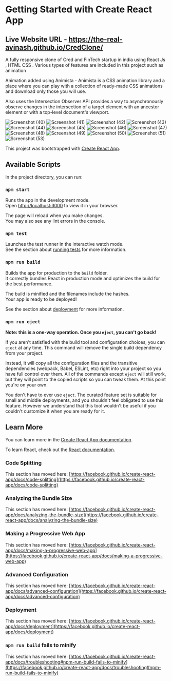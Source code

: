 # Getting Started with Create React App

## Live Website URL - https://the-real-avinash.github.io/CredClone/

A fully responsive clone of Cred and FinTech startup in india using React Js , HTML CSS . Various types of features are included in this project such as animation

Animation added using Animista - Animista is a CSS animation library and a place where you can play with a collection of ready-made CSS animations and download only those you will use.

Also uses the Intersection Observer API provides a way to asynchronously observe changes in the intersection of a target element with an ancestor element or with a top-level document's viewport.

![Screenshot (40)](https://user-images.githubusercontent.com/109721141/213859196-680866cc-8c0e-4071-8e55-f83e0f0b950f.png)
![Screenshot (41)](https://user-images.githubusercontent.com/109721141/213859197-f2984b63-e434-498d-89fd-d404e1f45f6e.png)
![Screenshot (42)](https://user-images.githubusercontent.com/109721141/213859198-60f1d9f6-9eb0-48cd-9828-afa20aa75517.png)
![Screenshot (43)](https://user-images.githubusercontent.com/109721141/213859200-6c97d0ab-b201-4981-a03b-85b4b3c08fec.png)
![Screenshot (44)](https://user-images.githubusercontent.com/109721141/213859201-bcdd44ef-db38-4764-a981-7e08164d6192.png)
![Screenshot (45)](https://user-images.githubusercontent.com/109721141/213859202-08ba51d6-2165-4fdf-a9cf-0f4c75b6dc64.png)
![Screenshot (46)](https://user-images.githubusercontent.com/109721141/213859203-b30b26c7-d095-4c9d-b66f-bb37a90850ba.png)
![Screenshot (47)](https://user-images.githubusercontent.com/109721141/213859204-8e9e3d1a-fe4c-4b76-86fc-376a89158eb0.png)
![Screenshot (48)](https://user-images.githubusercontent.com/109721141/213859206-5ce92eeb-717f-402e-a705-18b96274224d.png)
![Screenshot (49)](https://user-images.githubusercontent.com/109721141/213859207-1fec61bd-7ea6-453a-9739-96bb51824a3f.png)
![Screenshot (50)](https://user-images.githubusercontent.com/109721141/213859208-c7a8f348-582b-4b30-9c62-c3255bce4aa7.png)
![Screenshot (51)](https://user-images.githubusercontent.com/109721141/213859209-2ca1032f-9ccf-4be8-ba2d-ba7ea82d6d3a.png)
![Screenshot (53)](https://user-images.githubusercontent.com/109721141/213859210-ca8d5905-cdc0-4b76-9eb4-a1f2c1b95496.png)

This project was bootstrapped with [Create React App](https://github.com/facebook/create-react-app).

## Available Scripts

In the project directory, you can run:

### `npm start`

Runs the app in the development mode.\
Open [http://localhost:3000](http://localhost:3000) to view it in your browser.

The page will reload when you make changes.\
You may also see any lint errors in the console.

### `npm test`

Launches the test runner in the interactive watch mode.\
See the section about [running tests](https://facebook.github.io/create-react-app/docs/running-tests) for more information.

### `npm run build`

Builds the app for production to the `build` folder.\
It correctly bundles React in production mode and optimizes the build for the best performance.

The build is minified and the filenames include the hashes.\
Your app is ready to be deployed!

See the section about [deployment](https://facebook.github.io/create-react-app/docs/deployment) for more information.

### `npm run eject`

**Note: this is a one-way operation. Once you `eject`, you can't go back!**

If you aren't satisfied with the build tool and configuration choices, you can `eject` at any time. This command will remove the single build dependency from your project.

Instead, it will copy all the configuration files and the transitive dependencies (webpack, Babel, ESLint, etc) right into your project so you have full control over them. All of the commands except `eject` will still work, but they will point to the copied scripts so you can tweak them. At this point you're on your own.

You don't have to ever use `eject`. The curated feature set is suitable for small and middle deployments, and you shouldn't feel obligated to use this feature. However we understand that this tool wouldn't be useful if you couldn't customize it when you are ready for it.

## Learn More

You can learn more in the [Create React App documentation](https://facebook.github.io/create-react-app/docs/getting-started).

To learn React, check out the [React documentation](https://reactjs.org/).

### Code Splitting

This section has moved here: [https://facebook.github.io/create-react-app/docs/code-splitting](https://facebook.github.io/create-react-app/docs/code-splitting)

### Analyzing the Bundle Size

This section has moved here: [https://facebook.github.io/create-react-app/docs/analyzing-the-bundle-size](https://facebook.github.io/create-react-app/docs/analyzing-the-bundle-size)

### Making a Progressive Web App

This section has moved here: [https://facebook.github.io/create-react-app/docs/making-a-progressive-web-app](https://facebook.github.io/create-react-app/docs/making-a-progressive-web-app)

### Advanced Configuration

This section has moved here: [https://facebook.github.io/create-react-app/docs/advanced-configuration](https://facebook.github.io/create-react-app/docs/advanced-configuration)

### Deployment

This section has moved here: [https://facebook.github.io/create-react-app/docs/deployment](https://facebook.github.io/create-react-app/docs/deployment)

### `npm run build` fails to minify

This section has moved here: [https://facebook.github.io/create-react-app/docs/troubleshooting#npm-run-build-fails-to-minify](https://facebook.github.io/create-react-app/docs/troubleshooting#npm-run-build-fails-to-minify)
